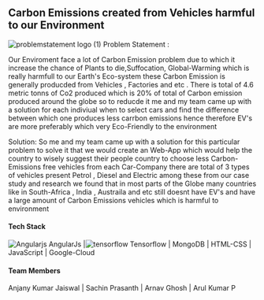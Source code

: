 ## Carbon Emissions created from Vehicles harmful to our Environment
![problemstatement logo (1)](https://github.com/AnjanyKumarJaiswal/Sustainable-transport-Solution-Challenge-2k24-/assets/136046942/25a2d502-39c8-4b4f-9edb-643fa5ecfc4a)
  Problem Statement :

Our Enviroment face a lot of Carbon Emission problem due to which it increase the chance of Plants to die,Suffocation, Global-Warming which is really harmfull to our Earth's Eco-system these Carbon Emission is generally producded from Vehicles , Factories and etc . There is total of 4.6 metric tonns of Co2 produced which is 20% of total of Carbon emission produced around the globe so to reducde it me and my team came up with a solution for each indiviual when to select cars and find the difference between which one produces less carrbon emissions hence therefore EV's are more preferably which very Eco-Friendly to the environment 

Solution:
So me and my team came up with a solution for this particular problem to solve it that we would create an Web-App which would help the country to wisely suggest their people country to choose less Carbon-Emissions free vehicles from each Car-Company there are total of 3 types of vehicles present Petrol , Diesel and Electric among these from our case study and research we found that in most parts of the Globe many countries like in South-Africa , India , Austraila and etc still doesnt have EV's and have a large amount of Carbon Emissions vehicles which is harmful to environment 

#### Tech Stack 
![Angularjs](https://github.com/AnjanyKumarJaiswal/Sustainable-transport-Solution-Challenge-2k24-/assets/136046942/f8c8a54d-bf27-4346-aacb-ea0201bae3fb)
 AngularJs |![tensorflow](https://github.com/AnjanyKumarJaiswal/Sustainable-transport-Solution-Challenge-2k24-/assets/136046942/f1f3bc6e-c95c-46f2-8654-6baf39b61dba)
 Tensorflow | MongoDB | HTML-CSS | JavaScript | Google-Cloud

#### Team Members 
Anjany Kumar Jaiswal | Sachin Prasanth | Arnav Ghosh | Arul Kumar P 
